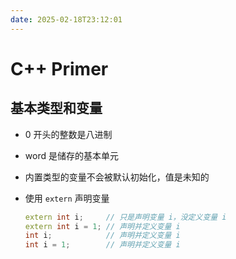 ```yaml
---
date: 2025-02-18T23:12:01
---
```


# C++ Primer

## 基本类型和变量

- 0 开头的整数是八进制
- word 是储存的基本单元
- 内置类型的变量不会被默认初始化，值是未知的
- 使用 `extern` 声明变量

    ``` cpp
    extern int i;     // 只是声明变量 i，没定义变量 i
    extern int i = 1; // 声明并定义变量 i
    int i;            // 声明并定义变量 i
    int i = 1;        // 声明并定义变量 i
    ```
